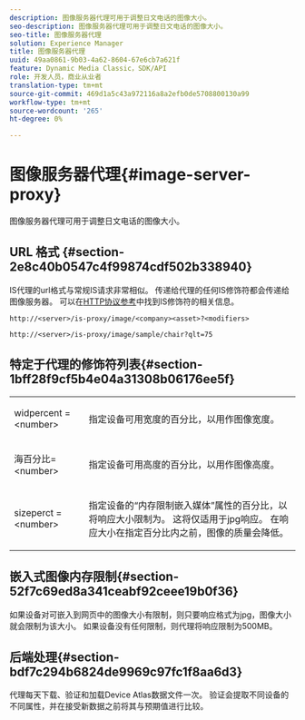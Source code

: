 ```yaml
---
description: 图像服务器代理可用于调整日文电话的图像大小。
seo-description: 图像服务器代理可用于调整日文电话的图像大小。
seo-title: 图像服务器代理
solution: Experience Manager
title: 图像服务器代理
uuid: 49aa0861-9b03-4a62-8604-67e6cb7a621f
feature: Dynamic Media Classic，SDK/API
role: 开发人员，商业从业者
translation-type: tm+mt
source-git-commit: 469d1a5c43a972116a8a2efb0de5708800130a99
workflow-type: tm+mt
source-wordcount: '265'
ht-degree: 0%

---
```



# 图像服务器代理{#image-server-proxy}

图像服务器代理可用于调整日文电话的图像大小。

## URL 格式 {#section-2e8c40b0547c4f99874cdf502b338940}

IS代理的url格式与常规IS请求非常相似。 传递给代理的任何IS修饰符都会传递给图像服务器。 可以在[HTTP协议参考](../../is-api/http-ref/image-serving-api-ref/c-http-protocol-reference/c-introduction/c-introduction.md#concept-dbbd5241bc6248ad9b9d7f6c635c311e)中找到IS修饰符的相关信息。

`http://<server>/is-proxy/image/<company><asset>?<modifiers>`

`http://<server>/is-proxy/image/sample/chair?qlt=75`

## 特定于代理的修饰符列表{#section-1bff28f9cf5b4e04a31308b06176ee5f}

<table id="simpletable_40C1DFB183B54A79BCF65D51ED480CE0"> 
 <tr class="strow"> 
  <td class="stentry"> <p><span class="codeph"> widpercent =  &lt;number&gt;</span> </p></td> 
  <td class="stentry"> <p>指定设备可用宽度的百分比，以用作图像宽度。 </p></td> 
 </tr> 
 <tr class="strow"> 
  <td class="stentry"> <p><span class="codeph"> 海百分比=  &lt;number&gt;</span> </p></td> 
  <td class="stentry"> <p>指定设备可用高度的百分比，以用作图像高度。 </p></td> 
 </tr> 
 <tr class="strow"> 
  <td class="stentry"> <p><span class="codeph"> sizeperct =  &lt;number&gt;</span> </p></td> 
  <td class="stentry"> <p>指定设备的“内存限制嵌入媒体”属性的百分比，以将响应大小限制为。 这将仅适用于jpg响应。 在响应大小在指定百分比内之前，图像的质量会降低。 </p></td> 
 </tr> 
</table>

## 嵌入式图像内存限制{#section-52f7c69ed8a341ceabf92ceee19b0f36}

如果设备对可嵌入到网页中的图像大小有限制，则只要响应格式为jpg，图像大小就会限制为该大小。 如果设备没有任何限制，则代理将响应限制为500MB。

## 后端处理{#section-bdf7c294b6824de9969c97fc1f8aa6d3}

代理每天下载、验证和加载Device Atlas数据文件一次。 验证会提取不同设备的不同属性，并在接受新数据之前将其与预期值进行比较。
